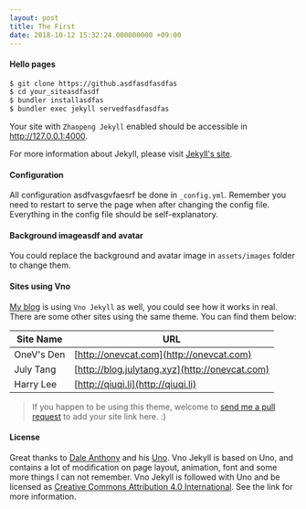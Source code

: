 ```yaml
---
layout: post
title: The First
date: 2018-10-12 15:32:24.000000000 +09:00
---
```


#### Hello pages

``` bash
$ git clone https://github.asdfasdfasdfas
$ cd your_siteasdfasdf
$ bundler installasdfas
$ bundler exec jekyll servedfasdfasdfas
```

Your site with `Zhaopeng Jekyll` enabled should be accessible in http://127.0.0.1:4000.

For more information about Jekyll, please visit [Jekyll's site](http://jekyllrb.com).

#### Configuration

All configuration asdfvasgvfaesrf be done in `_config.yml`. Remember you need to restart to serve the page when after changing the config file. Everything in the config file should be self-explanatory.

#### Background imageasdf and avatar

You could replace the background and avatar image in `assets/images` folder to change them.

#### Sites using Vno

[My blog](http://onevcat.com) is using `Vno Jekyll` as well, you could see how it works in real. There are some other sites using the same theme. You can find them below:

| Site Name    | URL                                                |
| ------------ | ---------------------------------------------------|
| OneV's Den   | [http://onevcat.com](http://onevcat.com)           |
| July Tang    | [http://blog.julytang.xyz](http://onevcat.com)     |
| Harry Lee    | [http://qiuqi.li](http://qiuqi.li)                 |

> If you happen to be using this theme, welcome to [send me a pull request](https://github.com/onevcat/vno-jekyll/pulls) to add your site link here. :)

#### License

Great thanks to [Dale Anthony](https://github.com/daleanthony) and his [Uno](https://github.com/daleanthony/uno). Vno Jekyll is based on Uno, and contains a lot of modification on page layout, animation, font and some more things I can not remember. Vno Jekyll is followed with Uno and be licensed as [Creative Commons Attribution 4.0 International](http://creativecommons.org/licenses/by/4.0/). See the link for more information.
